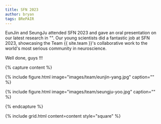```yaml
---
title: SFN 2023
author: bryan
tags: BRePAIR
---
```


EunJin and SeungJu attended SFN 2023 and gave an oral presentation on our latest research in "".
Our young scientists did a fantastic job at SFN 2023, showcasing the Team {{ site.team }}'s collaborative work to the world's most serious community in neuroscience.

Well done, guys !!!

{% capture content %}

{% include figure.html image="images/team/eunjin-yang.jpg" caption="" %}

{% include figure.html image="images/team/seungju-yoo.jpg" caption="" %}

{% endcapture %}

{% include grid.html content=content style="square" %}
